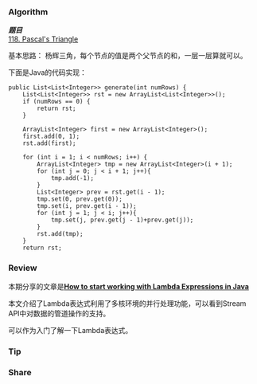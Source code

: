 ### Algorithm

 ***题目***  
[118. Pascal's Triangle](https://leetcode.com/problems/pascals-triangle/) 

基本思路：
杨辉三角，每个节点的值是两个父节点的和，一层一层算就可以。

下面是Java的代码实现：

```
public List<List<Integer>> generate(int numRows) {
    List<List<Integer>> rst = new ArrayList<List<Integer>>();
    if (numRows == 0) {
        return rst;
    }

    ArrayList<Integer> first = new ArrayList<Integer>();
    first.add(0, 1);
    rst.add(first);

    for (int i = 1; i < numRows; i++) {
        ArrayList<Integer> tmp = new ArrayList<Integer>(i + 1);
        for (int j = 0; j < i + 1; j++){
            tmp.add(-1);
        }
        List<Integer> prev = rst.get(i - 1);
        tmp.set(0, prev.get(0));
        tmp.set(i, prev.get(i - 1));
        for (int j = 1; j < i; j++){
            tmp.set(j, prev.get(j - 1)+prev.get(j));
        }
        rst.add(tmp);
    }
    return rst;
```

### Review

本期分享的文章是[**How to start working with Lambda Expressions in Java**](https://medium.freecodecamp.org/learn-these-4-things-and-working-with-lambda-expressions-b0ab36e0fffc)

本文介绍了Lambda表达式利用了多核环境的并行处理功能，可以看到Stream API中对数据的管道操作的支持。

可以作为入门了解一下Lambda表达式。

### Tip

### Share